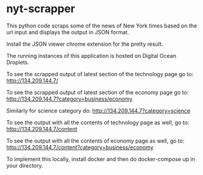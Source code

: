 # nyt-scrapper
This python code scraps some of the news of New York times based on the url input and displays the output in JSON format.

Install the JSON viewer chrome extension for the pretty result.

The running instances of this application is hosted on Digital Ocean Droplets.

To see the scrapped output of latest section of the technology page go to:
http://134.209.144.7/

To see the scrapped output of latest section of the economy page go to:
http://134.209.144.7?category=business/economy

Similarly for science category do:
http://134.209.144.7?category=science

To see the output with all the contents of technology page as well, go to:
http://134.209.144.7/content

To see the output with all the contents of economy page as well, go to:
http://134.209.144.7/content?category=business/economy

To implement this locally, install docker and then do docker-compose up in your directory.

